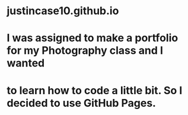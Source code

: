 # justincase10.github.io
# I was assigned to make a portfolio for my Photography class and I wanted
# to learn how to code a little bit. So I decided to use GitHub Pages.
